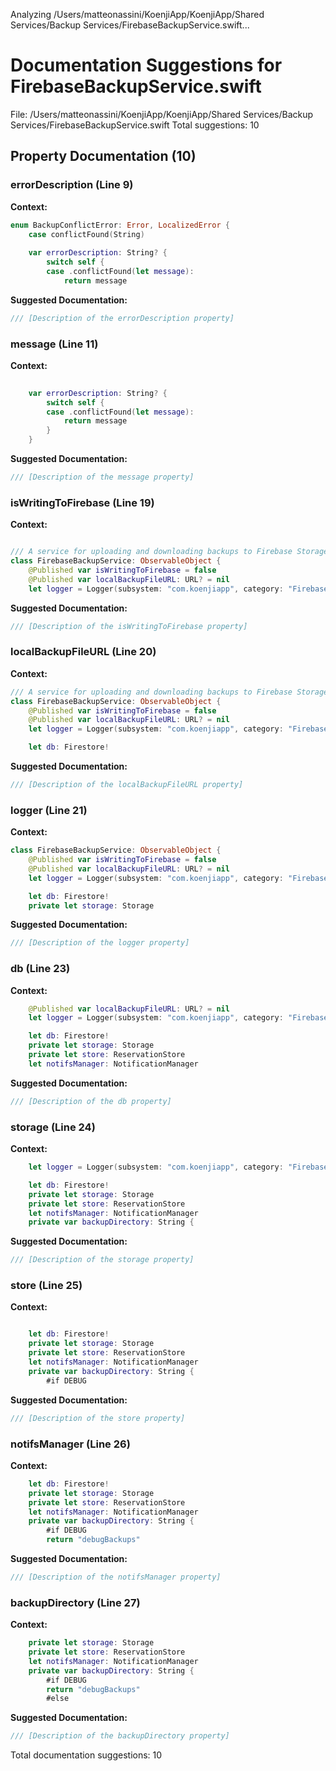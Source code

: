 Analyzing /Users/matteonassini/KoenjiApp/KoenjiApp/Shared Services/Backup Services/FirebaseBackupService.swift...
# Documentation Suggestions for FirebaseBackupService.swift

File: /Users/matteonassini/KoenjiApp/KoenjiApp/Shared Services/Backup Services/FirebaseBackupService.swift
Total suggestions: 10

## Property Documentation (10)

### errorDescription (Line 9)

**Context:**

```swift
enum BackupConflictError: Error, LocalizedError {
    case conflictFound(String)
    
    var errorDescription: String? {
        switch self {
        case .conflictFound(let message):
            return message
```

**Suggested Documentation:**

```swift
/// [Description of the errorDescription property]
```

### message (Line 11)

**Context:**

```swift
    
    var errorDescription: String? {
        switch self {
        case .conflictFound(let message):
            return message
        }
    }
```

**Suggested Documentation:**

```swift
/// [Description of the message property]
```

### isWritingToFirebase (Line 19)

**Context:**

```swift

/// A service for uploading and downloading backups to Firebase Storage
class FirebaseBackupService: ObservableObject {
    @Published var isWritingToFirebase = false
    @Published var localBackupFileURL: URL? = nil
    let logger = Logger(subsystem: "com.koenjiapp", category: "FirebaseBackupService")

```

**Suggested Documentation:**

```swift
/// [Description of the isWritingToFirebase property]
```

### localBackupFileURL (Line 20)

**Context:**

```swift
/// A service for uploading and downloading backups to Firebase Storage
class FirebaseBackupService: ObservableObject {
    @Published var isWritingToFirebase = false
    @Published var localBackupFileURL: URL? = nil
    let logger = Logger(subsystem: "com.koenjiapp", category: "FirebaseBackupService")

    let db: Firestore!
```

**Suggested Documentation:**

```swift
/// [Description of the localBackupFileURL property]
```

### logger (Line 21)

**Context:**

```swift
class FirebaseBackupService: ObservableObject {
    @Published var isWritingToFirebase = false
    @Published var localBackupFileURL: URL? = nil
    let logger = Logger(subsystem: "com.koenjiapp", category: "FirebaseBackupService")

    let db: Firestore!
    private let storage: Storage
```

**Suggested Documentation:**

```swift
/// [Description of the logger property]
```

### db (Line 23)

**Context:**

```swift
    @Published var localBackupFileURL: URL? = nil
    let logger = Logger(subsystem: "com.koenjiapp", category: "FirebaseBackupService")

    let db: Firestore!
    private let storage: Storage
    private let store: ReservationStore
    let notifsManager: NotificationManager
```

**Suggested Documentation:**

```swift
/// [Description of the db property]
```

### storage (Line 24)

**Context:**

```swift
    let logger = Logger(subsystem: "com.koenjiapp", category: "FirebaseBackupService")

    let db: Firestore!
    private let storage: Storage
    private let store: ReservationStore
    let notifsManager: NotificationManager
    private var backupDirectory: String {
```

**Suggested Documentation:**

```swift
/// [Description of the storage property]
```

### store (Line 25)

**Context:**

```swift

    let db: Firestore!
    private let storage: Storage
    private let store: ReservationStore
    let notifsManager: NotificationManager
    private var backupDirectory: String {
        #if DEBUG
```

**Suggested Documentation:**

```swift
/// [Description of the store property]
```

### notifsManager (Line 26)

**Context:**

```swift
    let db: Firestore!
    private let storage: Storage
    private let store: ReservationStore
    let notifsManager: NotificationManager
    private var backupDirectory: String {
        #if DEBUG
        return "debugBackups"
```

**Suggested Documentation:**

```swift
/// [Description of the notifsManager property]
```

### backupDirectory (Line 27)

**Context:**

```swift
    private let storage: Storage
    private let store: ReservationStore
    let notifsManager: NotificationManager
    private var backupDirectory: String {
        #if DEBUG
        return "debugBackups"
        #else
```

**Suggested Documentation:**

```swift
/// [Description of the backupDirectory property]
```


Total documentation suggestions: 10

